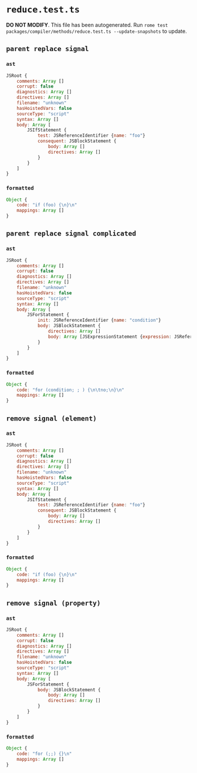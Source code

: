 # `reduce.test.ts`

**DO NOT MODIFY**. This file has been autogenerated. Run `rome test packages/compiler/methods/reduce.test.ts --update-snapshots` to update.

## `parent replace signal`

### `ast`

```javascript
JSRoot {
	comments: Array []
	corrupt: false
	diagnostics: Array []
	directives: Array []
	filename: "unknown"
	hasHoistedVars: false
	sourceType: "script"
	syntax: Array []
	body: Array [
		JSIfStatement {
			test: JSReferenceIdentifier {name: "foo"}
			consequent: JSBlockStatement {
				body: Array []
				directives: Array []
			}
		}
	]
}
```

### `formatted`

```javascript
Object {
	code: "if (foo) {\n}\n"
	mappings: Array []
}
```

## `parent replace signal complicated`

### `ast`

```javascript
JSRoot {
	comments: Array []
	corrupt: false
	diagnostics: Array []
	directives: Array []
	filename: "unknown"
	hasHoistedVars: false
	sourceType: "script"
	syntax: Array []
	body: Array [
		JSForStatement {
			init: JSReferenceIdentifier {name: "condition"}
			body: JSBlockStatement {
				directives: Array []
				body: Array [JSExpressionStatement {expression: JSReferenceIdentifier {name: "no"}}]
			}
		}
	]
}
```

### `formatted`

```javascript
Object {
	code: "for (condition; ; ) {\n\tno;\n}\n"
	mappings: Array []
}
```

## `remove signal (element)`

### `ast`

```javascript
JSRoot {
	comments: Array []
	corrupt: false
	diagnostics: Array []
	directives: Array []
	filename: "unknown"
	hasHoistedVars: false
	sourceType: "script"
	syntax: Array []
	body: Array [
		JSIfStatement {
			test: JSReferenceIdentifier {name: "foo"}
			consequent: JSBlockStatement {
				body: Array []
				directives: Array []
			}
		}
	]
}
```

### `formatted`

```javascript
Object {
	code: "if (foo) {\n}\n"
	mappings: Array []
}
```

## `remove signal (property)`

### `ast`

```javascript
JSRoot {
	comments: Array []
	corrupt: false
	diagnostics: Array []
	directives: Array []
	filename: "unknown"
	hasHoistedVars: false
	sourceType: "script"
	syntax: Array []
	body: Array [
		JSForStatement {
			body: JSBlockStatement {
				body: Array []
				directives: Array []
			}
		}
	]
}
```

### `formatted`

```javascript
Object {
	code: "for (;;) {}\n"
	mappings: Array []
}
```
